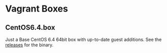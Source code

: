 # Vagrant Boxes

## CentOS6.4.box
Just a Base CentOS 6.4 64bit box with up-to-date guest additions. See the [releases](https://github.com/russmckendrick/vagrant-boxes/releases) for the binary.

